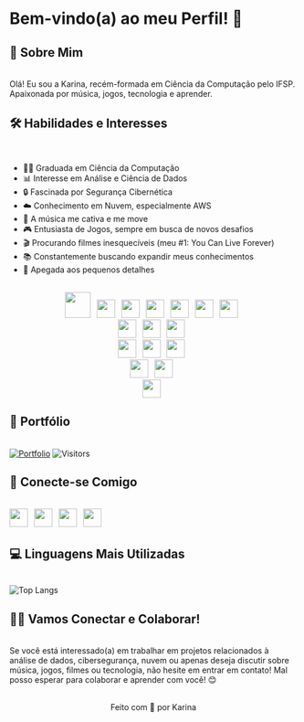 # Bem-vindo(a) ao meu Perfil! 👋
## 📜 Sobre Mim 
<br>Olá! Eu sou a Karina, recém-formada em Ciência da Computação pelo IFSP. Apaixonada por música, jogos, tecnologia e aprender.

## 🛠️ Habilidades e Interesses
<br>

- 👩‍💻 Graduada em Ciência da Computação
- 📊 Interesse em Análise e Ciência de Dados
- 🔒 Fascinada por Segurança Cibernética
- ☁️ Conhecimento em Nuvem, especialmente AWS
- 🎵 A música me cativa e me move
- 🎮 Entusiasta de Jogos, sempre em busca de novos desafios
- 🎬 Procurando filmes inesquecíveis (meu #1: You Can Live Forever)
- 📚 Constantemente buscando expandir meus conhecimentos
- 🔎 Apegada aos pequenos detalhes

<br>
<div align="center">
<img height="45" width="45" style="margin-right:7px;" src="https://cdn.simpleicons.org/php/a277ff">
<img height="32" width="32" style="margin-right:7px;" src="https://cdn.simpleicons.org/html5/a277ff">
<img height="32" width="32" style="margin-right:7px;" src="https://cdn.simpleicons.org/css3/a277ff">
<img height="32" width="32" style="margin-right:7px;" src="https://cdn.simpleicons.org/javascript/a277ff">
<img height="32" width="32" style="margin-right:7px;" src="https://cdn.simpleicons.org/.net/a277ff">
<img height="32" width="32" style="margin-right:7px;" src="https://cdn.simpleicons.org/node.js/a277ff">
<img height="32" width="32" style="margin-right:7px;" src="https://cdn.simpleicons.org/python/a277ff">
<br><img height="32" width="32" style="margin-right:7px;" src="https://cdn.simpleicons.org/git/61ffca">
<img height="32" width="32" style="margin-right:7px;" src="https://cdn.simpleicons.org/bootstrap/61ffca">
<img height="32" width="32" style="margin-right:7px;" src="https://cdn.simpleicons.org/jquery/61ffca">
<br><img height="32" width="32" style="margin-right:7px;" src="https://cdn.simpleicons.org/postgresql/a277ff">
<img height="32" width="32" style="margin-right:7px;" src="https://cdn.simpleicons.org/powerbi/a277ff">
<img height="32" width="32" style="margin-right:7px;" src="https://cdn.simpleicons.org/mysql/a277ff">
<br><img height="32" width="32" style="margin-right:7px;" src="https://cdn.simpleicons.org/linux/61ffca">
<img height="32" width="32" style="margin-right:7px;" src="https://cdn.simpleicons.org/windows/61ffca">
<br><img height="32" width="32" style="margin-right:7px;" src="https://cdn.simpleicons.org/amazonaws/a277ff">
</div>

## 📁 Portfólio 
<br>[![Portfolio](https://img.shields.io/badge/Portfolio-61ffca?style=for-the-badge&logo=todoist&logoColor=black)](https://karinagante.github.io/index.html)
![Visitors](https://api.visitorbadge.io/api/visitors?path=https%3A%2F%2Fkarinagante.github.io%2Findex.html&label=Visitantes&labelColor=%23a277ff&countColor=%2315141b)<br>

## 📲 Conecte-se Comigo 
<div>
<br><a href="https://www.linkedin.com/in/karina-gante/" target="_blank" style="margin-right:7px;"><img height="32" width="32" src="https://cdn.simpleicons.org/linkedin/a277ff" /></a>
<a href="https://www.instagram.com/karinovisk02/" target="_blank" style="margin-right:7px;"><img height="32" width="32" src="https://cdn.simpleicons.org/instagram/61ffca" /></a>
<a href="https://www.github.com/KarinaGante/" target="_blank" style="margin-right:7px;"><img height="32" width="32" src="https://cdn.simpleicons.org/github/a277ff" /></a>
<a href="mailto:karina.g@aluno.ifsp.edu.br" target="_blank" style="margin-right:7px;"><img height="32" width="32" src="https://cdn.simpleicons.org/gmail/61ffca" /></a>
<br>
</div>

## 💻 Linguagens Mais Utilizadas 
<br>![Top Langs](https://github-readme-stats.vercel.app/api/top-langs/?username=KarinaGante&layout=compact&hide_title=true&hide_border=true&theme=aura)<br>

## 🤝🏻 Vamos Conectar e Colaborar! 
<br>Se você está interessado(a) em trabalhar em projetos relacionados à análise de dados, cibersegurança, nuvem ou apenas deseja discutir sobre música, jogos, filmes ou tecnologia, não hesite em entrar em contato! Mal posso esperar para colaborar e aprender com você! 😊

<div align="center">
<br>Feito com 💜 por Karina
</div>
